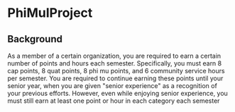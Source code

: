# PhiMuIProject 

## Background 
As a member of a certain organization, you are required to earn a certain number of points and hours each semester. 
Specifically, you must earn 8 cap points, 8 quat points, 8 phi mu points, and 6 community service hours per semester. 
You are required to continue earning these points until your senior year, when you are given "senior experience" as a recognition of your previous efforts. 
However, even while enjoying senior experience, you must still earn at least one point or hour in each category each semester


